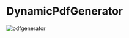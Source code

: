 # DynamicPdfGenerator
![pdfgenerator](https://github.com/MominRiaz27/DynamicPdfGenerator/assets/93713996/0f71a334-90e4-484e-97dd-79e5cd863cdb)
